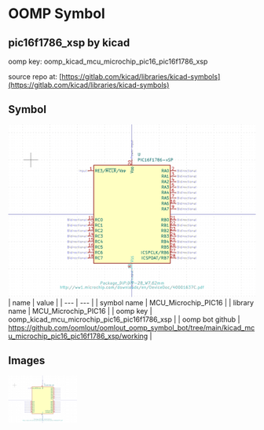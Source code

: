 # OOMP Symbol  
## pic16f1786_xsp  by kicad  
  
oomp key: oomp_kicad_mcu_microchip_pic16_pic16f1786_xsp  
  
source repo at: [https://gitlab.com/kicad/libraries/kicad-symbols](https://gitlab.com/kicad/libraries/kicad-symbols)  
## Symbol  
  
[![working.png](working_600.png)](working.png)  
| name | value | 
| --- | --- | 
| symbol name | MCU_Microchip_PIC16 | 
| library name | MCU_Microchip_PIC16 | 
| oomp key | oomp_kicad_mcu_microchip_pic16_pic16f1786_xsp | 
| oomp bot github | https://github.com/oomlout/oomlout_oomp_symbol_bot/tree/main/kicad_mcu_microchip_pic16_pic16f1786_xsp/working | 
## Images  
  
[![working.png](working_140.png)](working.png)  
